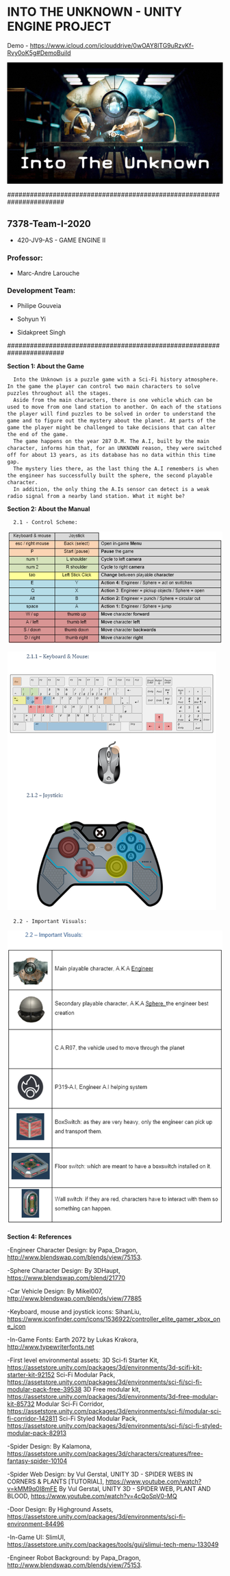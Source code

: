 # INTO THE UNKNOWN - UNITY ENGINE PROJECT #

Demo - https://www.icloud.com/iclouddrive/0wOAY8lTG9uRzvKf-Rvy0oK5g#DemoBuild


![Cover](./Manual/Background.png?Style=centerme)


#######################################################################

## 7378-Team-I-2020 ##

- 420-JV9-AS - GAME ENGINE II

### Professor: ###

- Marc-Andre Larouche

### Development Team: ###

- Philipe Gouveia

- Sohyun Yi

- Sidakpreet Singh

#######################################################################

**Section 1: About the Game**

      Into the Unknown is a puzzle game with a Sci-Fi history atmosphere. In the game the player can control two main characters to solve puzzles throughout all the stages. 
      Aside from the main characters, there is one vehicle which can be used to move from one land station to another. On each of the stations the player will find puzzles to be solved in order to understand the game and to figure out the mystery about the planet. At parts of the game the player might be challenged to take decisions that can alter the end of the game.
      The game happens on the year 287 D.M. The A.I, built by the main character, informs him that, for an UNKNOWN reason, they were switched off for about 13 years, as its database has no data within this time gap. 
      The mystery lies there, as the last thing the A.I remembers is when the engineer has successfully built the sphere, the second playable character. 
      In addition, the only thing the A.Is sensor can detect is a weak radio signal from a nearby land station. What it might be? 
      
**Section 2: About the Manual**

      2.1 - Control Scheme:

![ControlScheme](./Manual/ControlScheme.png)

![ControlScheme2](./Manual/ControlScheme2.png)

      2.2 - Important Visuals:
      
![Iconography](./Manual/Iconography.png)

**Section 4: References**

-Engineer Character Design:
by Papa_Dragon, http://www.blendswap.com/blends/view/75153.

-Sphere Character Design:
By 3DHaupt, https://www.blendswap.com/blend/21770

-Car Vehicle Design:
By Mikel007, http://www.blendswap.com/blends/view/77885

-Keyboard, mouse and joystick icons:
SihanLiu, https://www.iconfinder.com/icons/1536922/controller_elite_gamer_xbox_one_icon

-In-Game Fonts:
Earth 2072 by Lukas Krakora, http://www.typewriterfonts.net

-First level environmental assets:
3D Sci-fi Starter Kit, https://assetstore.unity.com/packages/3d/environments/3d-scifi-kit-starter-kit-92152
Sci-Fi Modular Pack, https://assetstore.unity.com/packages/3d/environments/sci-fi/sci-fi-modular-pack-free-39538
3D Free modular kit, https://assetstore.unity.com/packages/3d/environments/3d-free-modular-kit-85732
Modular Sci-Fi Corridor, https://assetstore.unity.com/packages/3d/environments/sci-fi/modular-sci-fi-corridor-142811
Sci-Fi Styled Modular Pack, https://assetstore.unity.com/packages/3d/environments/sci-fi/sci-fi-styled-modular-pack-82913

-Spider Design:
By Kalamona, https://assetstore.unity.com/packages/3d/characters/creatures/free-fantasy-spider-10104

-Spider Web Design: 
by Vul Gerstal, UNITY 3D - SPIDER WEBS IN CORNERS & PLANTS [TUTORIAL], https://www.youtube.com/watch?v=kMM9q0I8mFE
By Vul Gerstal, UNITY 3D - SPIDER WEB, PLANT AND BLOOD, https://www.youtube.com/watch?v=4cQoSpV0-MQ

-Door Design:
By Highground Assets, https://assetstore.unity.com/packages/3d/environments/sci-fi-environment-84496

-In-Game UI:
SlimUI, https://assetstore.unity.com/packages/tools/gui/slimui-tech-menu-133049

-Engineer Robot Background:
by Papa_Dragon, http://www.blendswap.com/blends/view/75153.
